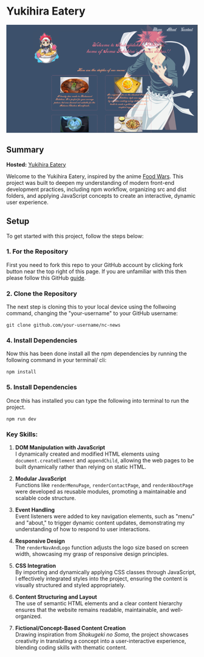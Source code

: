 # Yukihira Eatery

![Yukihira Eatery Screenshot](./src/img/demo.png)

## Summary

**Hosted:** [Yukihira Eatery](https://blurryq.github.io/yukihira-eatery/)

Welcome to the Yukihira Eatery, inspired by the anime [Food Wars](https://shokugekinosoma.fandom.com/wiki/Shokugeki_no_Soma). This project was built to deepen my understanding of modern front-end development practices, including npm workflow, organizing src and dist folders, and applying JavaScript concepts to create an interactive, dynamic user experience.

## Setup

To get started with this project, follow the steps below:

### 1. For the Repository

First you need to fork this repo to your GitHub account by clicking fork button near the top right of this page. If you are unfamiliar with this then please follow this GitHub [guide](https://docs.github.com/en/pull-requests/collaborating-with-pull-requests/working-with-forks/fork-a-repo).

### 2. Clone the Repository

The next step is cloning this to your local device using the follwoing command, changing the "your-username" to your GitHub username:

```
git clone github.com/your-username/nc-news
```

### 4. Install Dependencies

Now this has been done install all the npm dependencies by running the following command in your terminal/ cli:

```
npm install
```

### 5. Install Dependencies

Once this has installed you can type the following into terminal to run the project.

```
npm run dev
```

### Key Skills:

1. **DOM Manipulation with JavaScript**  
   I dynamically created and modified HTML elements using `document.createElement` and `appendChild`, allowing the web pages to be built dynamically rather than relying on static HTML.

2. **Modular JavaScript**  
   Functions like `renderMenuPage`, `renderContactPage`, and `renderAboutPage` were developed as reusable modules, promoting a maintainable and scalable code structure.

3. **Event Handling**  
   Event listeners were added to key navigation elements, such as "menu" and "about," to trigger dynamic content updates, demonstrating my understanding of how to respond to user interactions.

4. **Responsive Design**  
   The `renderNavAndLogo` function adjusts the logo size based on screen width, showcasing my grasp of responsive design principles.

5. **CSS Integration**  
   By importing and dynamically applying CSS classes through JavaScript, I effectively integrated styles into the project, ensuring the content is visually structured and styled appropriately.

6. **Content Structuring and Layout**  
   The use of semantic HTML elements and a clear content hierarchy ensures that the website remains readable, maintainable, and well-organized.

7. **Fictional/Concept-Based Content Creation**  
   Drawing inspiration from _Shokugeki no Soma_, the project showcases creativity in translating a concept into a user-interactive experience, blending coding skills with thematic content.
